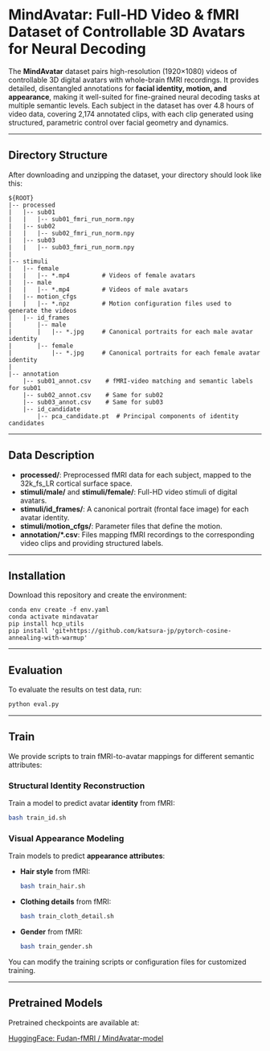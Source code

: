 # MindAvatar: Full-HD Video & fMRI Dataset of Controllable 3D Avatars for Neural Decoding

The **MindAvatar** dataset pairs high-resolution (1920×1080) videos of controllable 3D digital avatars with whole-brain fMRI recordings. It provides detailed, disentangled annotations for **facial identity, motion, and appearance**, making it well-suited for fine-grained neural decoding tasks at multiple semantic levels.
Each subject in the dataset has over 4.8 hours of video data, covering 2,174 annotated clips, with each clip generated using structured, parametric control over facial geometry and dynamics.

---

## Directory Structure

After downloading and unzipping the dataset, your directory should look like this:

```
${ROOT}
|-- processed
|   |-- sub01
|   |   |-- sub01_fmri_run_norm.npy
|   |-- sub02
|   |   |-- sub02_fmri_run_norm.npy
|   |-- sub03
|   |   |-- sub03_fmri_run_norm.npy
|
|-- stimuli
|   |-- female
|   |   |-- *.mp4         # Videos of female avatars
|   |-- male
|   |   |-- *.mp4         # Videos of male avatars
|   |-- motion_cfgs
|   |   |-- *.npz         # Motion configuration files used to generate the videos
|   |-- id_frames
|       |-- male
|       |   |-- *.jpg     # Canonical portraits for each male avatar identity
|       |-- female
|           |-- *.jpg     # Canonical portraits for each female avatar identity
|
|-- annotation
    |-- sub01_annot.csv    # fMRI-video matching and semantic labels for sub01
    |-- sub02_annot.csv    # Same for sub02
    |-- sub03_annot.csv    # Same for sub03
    |-- id_candidate
        |-- pca_candidate.pt  # Principal components of identity candidates
```

---

## Data Description

* **processed/**: Preprocessed fMRI data for each subject, mapped to the 32k\_fs\_LR cortical surface space.
* **stimuli/male/** and **stimuli/female/**: Full-HD video stimuli of digital avatars.
* **stimuli/id\_frames/**: A canonical portrait (frontal face image) for each avatar identity.
* **stimuli/motion\_cfgs/**: Parameter files that define the motion.
* **annotation/\*.csv**: Files mapping fMRI recordings to the corresponding video clips and providing structured labels.


---
## Installation

Download this repository and create the environment:
```
conda env create -f env.yaml
conda activate mindavatar
pip install hcp_utils
pip install 'git+https://github.com/katsura-jp/pytorch-cosine-annealing-with-warmup'
```

---
## Evaluation
To evaluate the results on test data, run:
```bash
python eval.py
``` 

---
## Train

We provide scripts to train fMRI-to-avatar mappings for different semantic attributes:

### Structural Identity Reconstruction

Train a model to predict avatar **identity** from fMRI:

```bash
bash train_id.sh
```

### Visual Appearance Modeling

Train models to predict **appearance attributes**:

* **Hair style** from fMRI:

  ```bash
  bash train_hair.sh
  ```

* **Clothing details** from fMRI:

  ```bash
  bash train_cloth_detail.sh
  ```

* **Gender** from fMRI:

  ```bash
  bash train_gender.sh
  ```

You can modify the training scripts or configuration files for customized training.

---

## Pretrained Models

Pretrained checkpoints are available at:

[HuggingFace: Fudan-fMRI / MindAvatar-model](https://huggingface.co/Fudan-fMRI/MindAvatar-model/tree/main)

